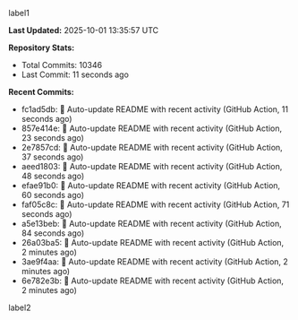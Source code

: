 
label1 
<!-- ACTIVITY_START -->
**Last Updated:** 2025-10-01 13:35:57 UTC

**Repository Stats:**
- Total Commits: 10346
- Last Commit: 11 seconds ago

**Recent Commits:**
- fc1ad5db: 🤖 Auto-update README with recent activity (GitHub Action, 11 seconds ago)
- 857e414e: 🤖 Auto-update README with recent activity (GitHub Action, 23 seconds ago)
- 2e7857cd: 🤖 Auto-update README with recent activity (GitHub Action, 37 seconds ago)
- aeed1803: 🤖 Auto-update README with recent activity (GitHub Action, 48 seconds ago)
- efae91b0: 🤖 Auto-update README with recent activity (GitHub Action, 60 seconds ago)
- faf05c8c: 🤖 Auto-update README with recent activity (GitHub Action, 71 seconds ago)
- a5e13beb: 🤖 Auto-update README with recent activity (GitHub Action, 84 seconds ago)
- 26a03ba5: 🤖 Auto-update README with recent activity (GitHub Action, 2 minutes ago)
- 3ae9f4aa: 🤖 Auto-update README with recent activity (GitHub Action, 2 minutes ago)
- 6e782e3b: 🤖 Auto-update README with recent activity (GitHub Action, 2 minutes ago)
<!-- ACTIVITY_END -->

label2

